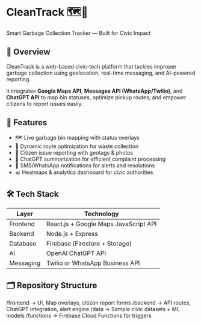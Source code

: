 # CleanTrack 🗺️🧹  
Smart Garbage Collection Tracker — Built for Civic Impact

## 🚀 Overview
CleanTrack is a web-based civic-tech platform that tackles improper garbage collection using geolocation, real-time messaging, and AI-powered reporting.

It integrates **Google Maps API**, **Messages API (WhatsApp/Twilio)**, and **ChatGPT API** to map bin statuses, optimize pickup routes, and empower citizens to report issues easily.

## 🧩 Features
- 🗺️ Live garbage bin mapping with status overlays  
- 🚚 Dynamic route optimization for waste collection  
- 📸 Citizen issue reporting with geotags & photos  
- 🧠 ChatGPT summarization for efficient complaint processing  
- 📨 SMS/WhatsApp notifications for alerts and resolutions  
- 📊 Heatmaps & analytics dashboard for civic authorities

## 🛠️ Tech Stack
| Layer       | Technology         |
|-------------|--------------------|
| Frontend    | React.js + Google Maps JavaScript API  
| Backend     | Node.js + Express  
| Database    | Firebase (Firestore + Storage)  
| AI          | OpenAI ChatGPT API  
| Messaging   | Twilio or WhatsApp Business API  

## 🗂️ Repository Structure
/frontend → UI, Map overlays, citizen report forms 
/backend → API routes, ChatGPT integration, alert engine 
/data → Sample civic datasets + ML models 
/functions → Firebase Cloud Functions for triggers 
